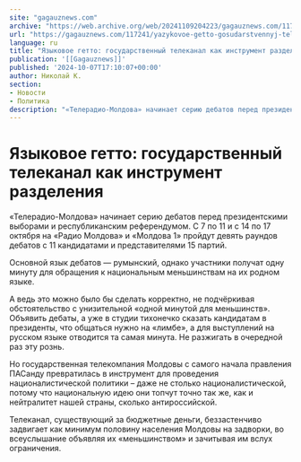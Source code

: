 ```yaml
---
site: "gagauznews.com"
archive: "https://web.archive.org/web/20241109204223/gagauznews.com/117241/yazykovoe-getto-gosudarstvennyj-telekanal-kak-instrument-razdeleniya.html"
url: "https://gagauznews.com/117241/yazykovoe-getto-gosudarstvennyj-telekanal-kak-instrument-razdeleniya.html"
language: ru
title: "Языковое гетто: государственный телеканал как инструмент разделения"
publication: '[[Gagauznews]]'
published: '2024-10-07T17:10:07+00:00'
author: Николай К.
section:
- Новости
- Политика
description: "«Телерадио-Молдова» начинает серию дебатов перед президентскими выборами и республиканским референдумом. С 7 по 11 и с 14 по 17 октября на «Радио Молдова» и «Молдова 1» пройдут девять раундов дебатов с 11 кандидатами и представителями 15 партий. Основной язык дебатов — румынский, однако участники получат одну минуту для обращения к национальным меньшинствам на их родном языке. А ведь это можно было бы сделать корректно, не подчёркивая обстоятельство с унизительной «одной минутой для меньшинств». Объявить дебаты, а уже в студии тихонечко сказать кандидатам в президенты, что общаться нужно на «лимбе», а для выступлений на русском языке отводится та самая минута. Не […]"
---
```


# Языковое гетто: государственный телеканал как инструмент разделения

«Телерадио-Молдова» начинает серию дебатов перед президентскими выборами и республиканским референдумом. С 7 по 11 и с 14 по 17 октября на «Радио Молдова» и «Молдова 1» пройдут девять раундов дебатов с 11 кандидатами и представителями 15 партий.

Основной язык дебатов — румынский, однако участники получат одну минуту для обращения к национальным меньшинствам на их родном языке.

А ведь это можно было бы сделать корректно, не подчёркивая обстоятельство с унизительной «одной минутой для меньшинств». Объявить дебаты, а уже в студии тихонечко сказать кандидатам в президенты, что общаться нужно на «лимбе», а для выступлений на русском языке отводится та самая минута. Не разжигать в очередной раз эту рознь.

Но государственная телекомпания Молдовы с самого начала правления ПАСанду превратилась в инструмент для проведения националистической политики – даже не столько националистической, потому что национальную идею они топчут точно так же, как и нейтралитет нашей страны, сколько антироссийской.

Телеканал, существующий за бюджетные деньги, беззастенчиво задвигает как минимум половину населения Молдовы на задворки, во всеуслышание объявляя их «меньшинством» и зачитывая им вслух ограничения.
